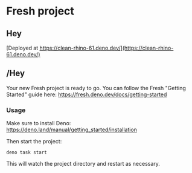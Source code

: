 # Fresh project


## Hey

[Deployed at https://clean-rhino-61.deno.dev/](https://clean-rhino-61.deno.dev/)

## /Hey

Your new Fresh project is ready to go. You can follow the Fresh "Getting
Started" guide here: https://fresh.deno.dev/docs/getting-started

### Usage

Make sure to install Deno: https://deno.land/manual/getting_started/installation

Then start the project:

```
deno task start
```

This will watch the project directory and restart as necessary.
